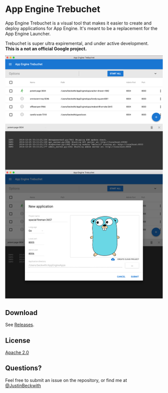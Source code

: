 # App Engine Trebuchet
App Engine Trebuchet is a visual tool that makes it easier to create and deploy applications for App Engine.
It's meant to be a replacement for the App Engine Launcher.  

Trebuchet is super ultra expiremental, and under active development.  
**This is a not an official Google project.**

![Main](docs/main.png)
![New](docs/new.png)

## Download
See [Releases](https://github.com/JustinBeckwith/trebuchet/releases).

## License
[Apache 2.0](LICENSE.md)

## Questions?
Feel free to submit an issue on the repository, or find me at [@JustinBeckwith](http://twitter.com/JustinBeckwith)
